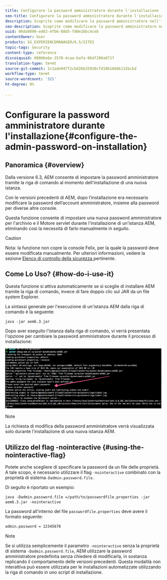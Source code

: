 ```yaml
---
title: Configurare la password amministratore durante l'installazione
seo-title: Configurare la password amministratore durante l'installazione
description: Scoprite come modificare la password amministratore nell'installazione AEM.
seo-description: Scoprite come modificare la password amministratore nell'installazione AEM.
uuid: 06da9890-ed63-4fb6-88d5-fd0e16bc4ceb
contentOwner: User
products: SG_EXPERIENCEMANAGER/6.5/SITES
topic-tags: Security
content-type: reference
discoiquuid: 00806e6e-3578-4caa-bafa-064f200a871f
translation-type: tm+mt
source-git-commit: 1c1ade947f2cbd26b35920cfd10b1666b132bcbd
workflow-type: tm+mt
source-wordcount: '321'
ht-degree: 0%

---
```



# Configurare la password amministratore durante l&#39;installazione{#configure-the-admin-password-on-installation}

## Panoramica {#overview}

Dalla versione 6.3, AEM consente di impostare la password amministratore tramite la riga di comando al momento dell&#39;installazione di una nuova istanza.

Con le versioni precedenti di AEM, dopo l’installazione era necessario modificare la password dell’account amministratore, insieme alla password per diverse altre console.

Questa funzione consente di impostare una nuova password amministratore per l&#39;archivio e il Motore servlet durante l&#39;installazione di un&#39;istanza AEM, eliminando così la necessità di farlo manualmente in seguito.

>[!CAUTION]
>
>Nota: la funzione non copre la console Felix, per la quale la password deve essere modificata manualmente. Per ulteriori informazioni, vedere la sezione [Elenco di controllo della sicurezza ](/help/sites-administering/security-checklist.md#change-default-passwords-for-the-aem-and-osgi-console-admin-accounts) pertinente.

## Come Lo Uso? {#how-do-i-use-it}

Questa funzione si attiva automaticamente se si sceglie di installare AEM tramite la riga di comando, invece di fare doppio clic sul JAR da un file system Explorer.

La sintassi generale per l&#39;esecuzione di un&#39;istanza AEM dalla riga di comando è la seguente:

```shell
java -jar aem6.3.jar
```

Dopo aver eseguito l&#39;istanza dalla riga di comando, vi verrà presentata l&#39;opzione per cambiare la password amministratore durante il processo di installazione:

![chlimage_1-116](assets/chlimage_1-116a.png)

>[!NOTE]
>
>La richiesta di modifica della password amministratore verrà visualizzata solo durante l&#39;installazione di una nuova istanza AEM.

## Utilizzo del flag -nointeractive {#using-the-nointeractive-flag}

Potete anche scegliere di specificare la password da un file delle proprietà. A tale scopo, è necessario utilizzare il flag `-nointeractive` combinato con la proprietà di sistema`-Dadmin.password.file`.

Di seguito è riportato un esempio:

```shell
java -Dadmin.password.file =/path/to/passwordfile.properties -jar aem6.3.jar -nointeractive
```

La password all&#39;interno del file `passwordfile.properties` deve avere il formato seguente:

```xml
admin.password = 12345678
```

>[!NOTE]
>
>Se si utilizza semplicemente il parametro `-nointeractive` senza la proprietà di sistema `-Dadmin.password.file`, AEM utilizzare la password amministratore predefinita senza chiedere di modificarla, in sostanza replicando il comportamento delle versioni precedenti. Questa modalità non interattiva può essere utilizzata per le installazioni automatizzate utilizzando la riga di comando in uno script di installazione.

